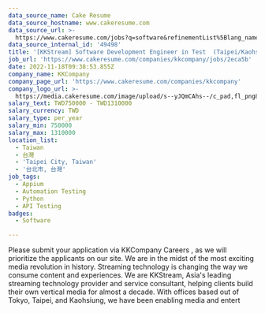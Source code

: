 ```yaml
---
data_source_name: Cake Resume
data_source_hostname: www.cakeresume.com
data_source_url: >-
  https://www.cakeresume.com/jobs?q=software&refinementList%5Blang_name%5D%5B0%5D=English&refinementList%5Bsalary_type%5D=per_year&range%5Bsalary_range%5D%5Bmin%5D=1000000&page=2
data_source_internal_id: '49498'
title: '[KKStream] Software Development Engineer in Test  (Taipei/Kaohsiung)'
job_url: 'https://www.cakeresume.com/companies/kkcompany/jobs/2eca5b'
date: 2022-11-18T09:38:53.855Z
company_name: KKCompany
company_page_url: 'https://www.cakeresume.com/companies/kkcompany'
company_logo_url: >-
  https://media.cakeresume.com/image/upload/s--yJQmCAhs--/c_pad,fl_png8,h_200,w_200/v1637561973/kxxyllrqxnxut3jg0vup.png
salary_text: TWD750000 - TWD1310000
salary_currency: TWD
salary_type: per_year
salary_min: 750000
salary_max: 1310000
location_list:
  - Taiwan
  - 台灣
  - 'Taipei City, Taiwan'
  - '台北市, 台灣'
job_tags:
  - Appium
  - Automation Testing
  - Python
  - API Testing
badges:
  - Software

---
```


Please submit your application via KKCompany Careers , as we will prioritize the applicants on our site. We are in the midst of the most exciting media revolution in history. Streaming technology is changing the way we consume content and experiences. We are KKStream, Asia's leading streaming technology provider and service consultant, helping clients build their own vertical media for almost a decade. With offices based out of Tokyo, Taipei, and Kaohsiung, we have been enabling media and entert